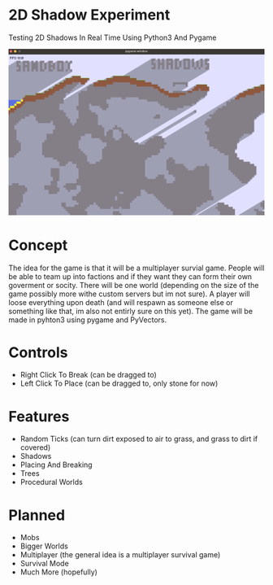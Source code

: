# 2D Shadow Experiment
Testing 2D Shadows In Real Time Using Python3 And Pygame

![Screenshot Of Game (Older Version)](https://github.com/AndrewDMorgan/Shadow-Experiment/blob/main/Screen%20Shot%202021-11-06%20at%208.24.16%20PM.png)

# Concept
The idea for the game is that it will be a multiplayer survial game. People will be able to team up into factions and if they want they can form their own goverment or socity. There will be one world (depending on the size of the game possibly more withe custom servers but im not sure). A player will loose everything upon death (and will respawn as someone else or something like that, im also not entirly sure on this yet). The game will be made in pyhton3 using pygame and PyVectors.

# Controls
- Right Click To Break (can be dragged to)
- Left Click To Place (can be dragged to, only stone for now)

# Features
- Random Ticks (can turn dirt exposed to air to grass, and grass to dirt if covered)
- Shadows
- Placing And Breaking
- Trees
- Procedural Worlds

# Planned
- Mobs
- Bigger Worlds
- Multiplayer (the general idea is a multiplayer survival game)
- Survival Mode
- Much More (hopefully)
